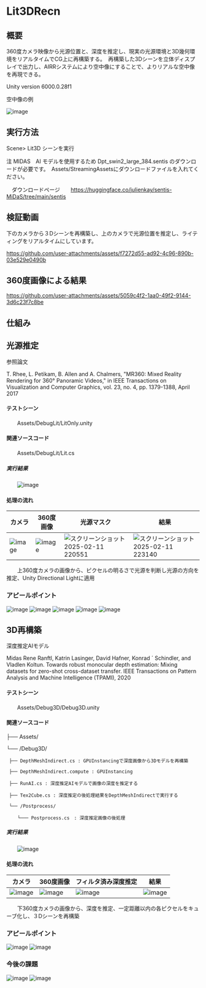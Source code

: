 # Lit3DRecn
## 概要
360度カメラ映像から光源位置と、深度を推定し、現実の光源環境と3D幾何環境をリアルタイムでCG上に再構築する。　再構築した3Dシーンを立体ディスプレイで出力し、AIRRシステムにより空中像にすることで、よりリアルな空中像を再現できる。


Unity version 6000.0.28f1

空中像の例

![image](https://github.com/user-attachments/assets/0a406f4a-6e26-43a6-9285-17f8ced805fc)



## 実行方法

 Scene> Lit3D シーンを実行

注
MIDAS　AI モデルを使用するため Dpt_swin2_large_384.sentis のダウンロードが必要です。　Assets/StreamingAssetsにダウンロードファイルを入れてください。
 
 　ダウンロードページ　　https://huggingface.co/julienkay/sentis-MiDaS/tree/main/sentis
## 検証動画

下のカメラから３Dシーンを再構築し、上のカメラで光源位置を推定し、ライティングをリアルタイムにしています。

https://github.com/user-attachments/assets/f7272d55-ad92-4c96-890b-03e529e0490b

## 360度画像による結果

https://github.com/user-attachments/assets/5059c4f2-1aa0-49f2-9144-3d6c23f7c8be




## 仕組み

## 光源推定
参照論文

T. Rhee, L. Petikam, B. Allen and A. Chalmers, "MR360: Mixed Reality Rendering for 360° Panoramic Videos," in IEEE Transactions on Visualization and Computer Graphics, vol. 23, no. 4, pp. 1379-1388, April 2017
#### テストシーン
　　Assets/DebugLit/LitOnly.unity

#### 関連ソースコード
　　Assets/DebugLit/Lit.cs      
      
##### 実行結果
　　![image](https://github.com/user-attachments/assets/2510d470-7598-4b9a-953a-56592713eaf2)


#### 処理の流れ
|カメラ|360度画像|光源マスク|結果|
|---|---|---|---|
|![image](https://github.com/user-attachments/assets/18f011ca-5914-447e-83a2-cda49ebdcc4e)|![image](https://github.com/user-attachments/assets/7b93d271-94ac-419d-baac-a7c5d903ceae)|![スクリーンショット 2025-02-11 220551](https://github.com/user-attachments/assets/69e28ed3-e252-4e20-b0f2-33aa880ad82b)|![スクリーンショット 2025-02-11 223140](https://github.com/user-attachments/assets/cc258f9f-cd30-4a14-850f-0a21472e105f)


　　上360度カメラの画像から、ピクセルの明るさで光源を判断し光源の方向を推定、Unity Directional Lightに適用

###  アピールポイント
![image](https://github.com/user-attachments/assets/2da7d9eb-4c8c-4804-b4ce-96f55c92fd87)
![image](https://github.com/user-attachments/assets/dc598b24-31cf-405d-9de9-284b61e851e1)
![image](https://github.com/user-attachments/assets/9db9d77c-41b7-4f79-b81a-1654000ad938)
![image](https://github.com/user-attachments/assets/1c634b00-5cda-437e-b8ec-f039bc5a1bba)
![image](https://github.com/user-attachments/assets/564180af-4e83-488a-a716-9c58b3efcce1)


## 3D再構築

深度推定AIモデル

Midas
Rene Ranftl, Katrin Lasinger, David Hafner, Konrad ´
Schindler, and Vladlen Koltun. Towards robust monocular
depth estimation: Mixing datasets for zero-shot cross-dataset
transfer. IEEE Transactions on Pattern Analysis and Machine Intelligence (TPAMI), 2020

#### テストシーン
　　Assets/Debug3D/Debug3D.unity

#### 関連ソースコード

├── Assets/    

   └── /Debug3D/ 
   
     ├── DepthMeshIndirect.cs : GPUInstancingで深度画像から3Dモデルを再構築
     
     ├── DepthMeshIndirect.compute : GPUInstancing
     
     ├── RunAI.cs : 深度推定AIモデルで画像の深度を推定する
     
     ├── Tex2Cube.cs : 深度推定の後処理結果をDepthMeshIndirectで実行する
     
     └── /Postprocess/ 
     
        └─── Postprocess.cs　: 深度推定画像の後処理
        

##### 実行結果
　　![image](https://github.com/user-attachments/assets/629de104-6941-4175-8427-d54bcfb954fd)

#### 処理の流れ
|カメラ|360度画像|フィルタ済み深度推定|結果|
|---|---|---|---|
|![image](https://github.com/user-attachments/assets/6a799a6c-339e-4bc4-a462-c61c24263eff)|![image](https://github.com/user-attachments/assets/7b93d271-94ac-419d-baac-a7c5d903ceae)|![image](https://github.com/user-attachments/assets/54389e90-a957-4b8c-8b94-a97dec9cf1a8)|![image](https://github.com/user-attachments/assets/39685b15-62c1-4f3e-ad00-2d2162cd2533)

　　下360度カメラの画像から、深度を推定、一定距離以内の各ピクセルをキューブ化し、３Dシーンを再構築

###  アピールポイント
![image](https://github.com/user-attachments/assets/61cf4500-42ad-40c7-9721-a018e1c33e40)
![image](https://github.com/user-attachments/assets/e4581f11-6c30-450c-a8d0-8f2ee3ce1995)



### 今後の課題
![image](https://github.com/user-attachments/assets/90f31bb5-1dc6-4002-ab88-6f42b67c829e)
![image](https://github.com/user-attachments/assets/bf6ad0cd-a759-4247-a244-46c4630dcb3e)







